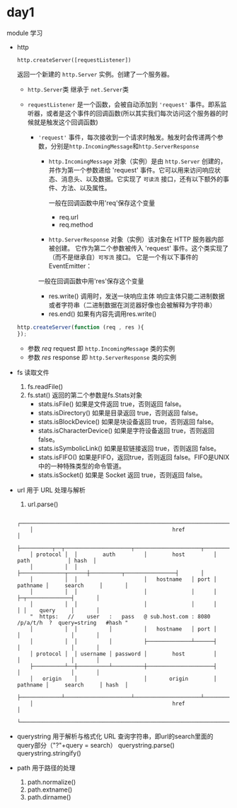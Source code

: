 # day1

module 学习

* http

    `http.createServer([requestListener])`

    返回一个新建的 `http.Server` 实例。创建了一个服务器。

    * `http.Server`类 继承于 `net.Server`类

    * `requestListener` 是一个函数，会被自动添加到 `'request'` 事件。即系监听器，或者是这个事件的回调函数(所以其实我们每次访问这个服务器的时候就是触发这个回调函数)

        * `'request'` 事件，每次接收到一个请求时触发。触发时会传递两个参数，分别是`http.IncomingMessage`和`http.ServerResponse`

            * `http.IncomingMessage` 对象（实例）是由 `http.Server` 创建的，并作为第一个参数递给 'request' 事件。它可以用来访问响应状态、消息头、以及数据。它实现了 `可读流` 接口，还有以下额外的事件、方法、以及属性。

                一般在回调函数中用'req'保存这个变量

                * req.url
                * req.method


            * `http.ServerResponse` 对象（实例）该对象在 HTTP 服务器内部被创建。 它作为第二个参数被传入 'request' 事件。这个类实现了（而不是继承自）`可写流` 接口。 它是一个有以下事件的 EventEmitter：

            一般在回调函数中用'res'保存这个变量

            * res.write() 调用时，发送一块响应主体 响应主体只能二进制数据或者字符串（二进制数据在浏览器好像也会被解释为字符串）
            * res.end() 如果有内容先调用res.write()


    ``` javascript
    http.createServer(function (req , res ){
    });
    ```

    * 参数 *req* request 即 `http.IncomingMessage` 类的实例
    * 参数 *res* response 即 `http.ServerResponse` 类的实例



* fs
    读取文件
    1. fs.readFile()
    2. fs.stat()
        返回的第二个参数是fs.Stats对象
        * stats.isFile()	如果是文件返回 true，否则返回 false。
        * stats.isDirectory()	如果是目录返回 true，否则返回 false。
        * stats.isBlockDevice()	如果是块设备返回 true，否则返回 false。
        * stats.isCharacterDevice()	如果是字符设备返回 true，否则返回 false。
        * stats.isSymbolicLink()	如果是软链接返回 true，否则返回 false。
        * stats.isFIFO()	如果是FIFO，返回true，否则返回 false。FIFO是UNIX中的一种特殊类型的命令管道。
        * stats.isSocket()	如果是 Socket 返回 true，否则返回 false。



* url
    用于 URL 处理与解析
    1. url.parse()

    ```
        ┌─────────────────────────────────────────────────────────────────────────────────────────────┐
        │                                            href                                             │
        ├──────────┬──┬─────────────────────┬─────────────────────┬───────────────────────────┬───────┤
        │ protocol │  │        auth         │        host         │           path            │ hash  │
        │          │  │                     ├──────────────┬──────┼──────────┬────────────────┤       │
        │          │  │                     │   hostname   │ port │ pathname │     search     │       │
        │          │  │                     │              │      │          ├─┬──────────────┤       │
        │          │  │                     │              │      │          │ │    query     │       │
        "  https:   //    user   :   pass   @ sub.host.com : 8080   /p/a/t/h  ?  query=string   #hash "
        │          │  │          │          │   hostname   │ port │          │                │       │
        │          │  │          │          ├──────────────┴──────┤          │                │       │
        │ protocol │  │ username │ password │        host         │          │                │       │
        ├──────────┴──┼──────────┴──────────┼─────────────────────┤          │                │       │
        │   origin    │                     │       origin        │ pathname │     search     │ hash  │
        ├─────────────┴─────────────────────┴─────────────────────┴──────────┴────────────────┴───────┤
        │                                            href                                             │
        └─────────────────────────────────────────────────────────────────────────────────────────────┘
    ```

* querystring
    用于解析与格式化 URL 查询字符串，即url的search里面的query部分（"?"+query = search）
    querystring.parse()
    querystring.stringify()

* path
    用于路径的处理
    1. path.normalize()
    2. path.extname()
    3. path.dirname()

